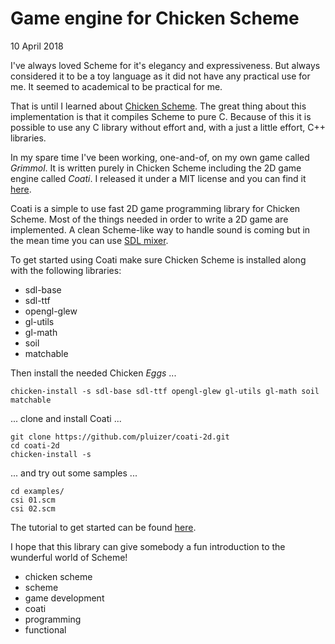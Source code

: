 # Game engine for Chicken Scheme
10 April 2018

I've always loved Scheme for it's elegancy and expressiveness. But always considered it to be a toy language as it did not have any practical use for me. It seemed to academical to be practical for me.

That is until I learned about [Chicken Scheme](https://www.call-cc.org/). The great thing about this implementation is that it compiles Scheme to pure C. Because of this it is possible to use any C library without effort and, with a just a little effort, C++ libraries.

In my spare time I've been working, one-and-of, on my own game called _Grimmol_. It is written purely in Chicken Scheme including the 2D game engine called _Coati_. I released it under a MIT license and you can find it [here](https://github.com/pluizer/coati-2d).

Coati is a simple to use fast 2D game programming library for Chicken Scheme. Most of the things needed in order to write a 2D game are implemented. A clean Scheme-like way to handle sound is coming but in the mean time you can use [SDL mixer](https://www.libsdl.org/projects/SDL_mixer/).

To get started using Coati make sure Chicken Scheme is installed along with the following libraries:

* sdl-base
* sdl-ttf
* opengl-glew
* gl-utils
* gl-math
* soil
* matchable

Then install the needed Chicken _Eggs_ ...

	chicken-install -s sdl-base sdl-ttf opengl-glew gl-utils gl-math soil matchable
	
... clone and install Coati ...

	git clone https://github.com/pluizer/coati-2d.git
	cd coati-2d
	chicken-install -s
	
... and try out some samples ...

	cd examples/
	csi 01.scm
	csi 02.scm
	
The tutorial to get started can be found [here](https://github.com/pluizer/coati-2d/blob/master/TUTORIAL.org).

I hope that this library can give somebody a fun introduction to the wunderful world of Scheme!

* chicken scheme
* scheme
* game development
* coati
* programming
* functional

